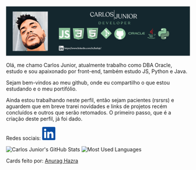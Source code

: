![Imagem de apresentação](./apresentacao_carlos_jr.png)

Olá, me chamo Carlos Junior, atualmente trabalho como DBA Oracle, estudo e sou apaixonado por front-end, também estudo JS, Python e Java.

Sejam bem-vindos ao meu github, onde eu compartilho o que estou estudando e o meu portifólio.

Ainda estou trabalhando neste perfil, então sejam pacientes (rsrsrs) e aguardem que em breve trarei novidades e links de projetos recém concluídos e outros que serão retomados. O primeiro passo, que é a criação deste perfil, já foi dado.

Redes sociais: [![Linkedin Carlos Junior](./linkedin36.png)](https://www.linkedin.com/in/kafnjr/)

![Carlos Junior's GitHub Stats](https://github-readme-stats.vercel.app/api?username=kafnjr&show_icons=true&theme=vue-dark)
![Most Used Languages](https://github-readme-stats.vercel.app/api/top-langs/?username=kafnjr&langs_count=8&theme=vue-dark)

Cards feito por: [Anurag Hazra](https://github.com/anuraghazra)

<!--
### Hi there 👋
**kafnjr/kafnjr** is a ✨ _special_ ✨ repository because its `README.md` (this file) appears on your GitHub profile.

Here are some ideas to get you started:

- 🔭 I’m currently working on ...
- 🌱 I’m currently learning ...
- 👯 I’m looking to collaborate on ...
- 🤔 I’m looking for help with ...
- 💬 Ask me about ...
- 📫 How to reach me: ...
- 😄 Pronouns: ...
- ⚡ Fun fact: ...
-->
